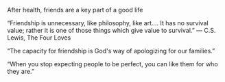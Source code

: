 ---
---

After health, friends are a key part of a good life  

“Friendship is unnecessary, like philosophy, like art.... It has no survival value; rather it is one of those things which give value to survival.”
― C.S. Lewis, The Four Loves

“The capacity for friendship is God's way of apologizing for our families.”

“When you stop expecting people to be perfect, you can like them for who they are.”